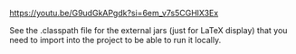 https://youtu.be/G9udGkAPgdk?si=6em_v7s5CGHlX3Ex

See the .classpath file for the external jars (just for LaTeX display) that you need to import into the project to be able to run it locally.
